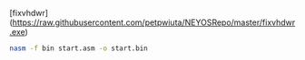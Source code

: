 [fixvhdwr] (https://raw.githubusercontent.com/petpwiuta/NEYOSRepo/master/fixvhdwr.exe)

```bash
nasm -f bin start.asm -o start.bin
```
